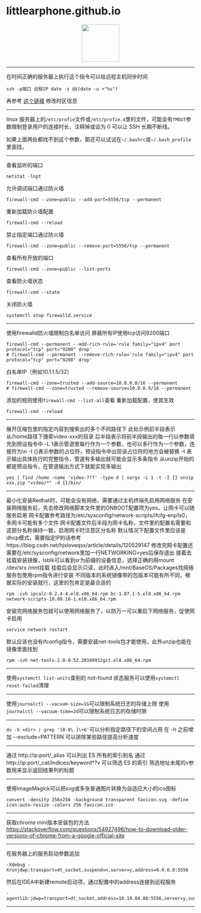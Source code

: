 # littlearphone.github.io
<div id="header" align="center">
  <img src="https://media.giphy.com/media/M9gbBd9nbDrOTu1Mqx/giphy.gif" width="100"/>
</div>

------------------------------------------------------------------

在时间正确的服务器上执行这个指令可以给远程主机同步时间
```
ssh -p端口 远程IP date -s @$(date -u +"%s")
```
再参考 [这个链接](https://linuxize.com/post/how-to-set-or-change-timezone-in-linux/) 修改时区信息

------------------------------------------------------------------

linux 服务器上的`/etc/profie`文件或`/etc/profie.d`里的文件，可能会有`TMOUT`参数限制登录用户的连接时长，注释掉或设为 0 可以让 SSH 长期不断线。

如果上面两处都找不到这个参数，那还可以试试在`~/.bashrc`或`~/.bash_profile`里面找。

------------------------------------------------------------------

查看监听的端口
```
netstat -lnpt
```

允许调试端口通过防火墙
```
firewall-cmd --zone=public --add-port=5556/tcp --permanent
```
重新加载防火墙配置
```
firewall-cmd --reload
```
禁止指定端口通过防火墙
```
firewall-cmd --zone=public --remove-port=5556/tcp --permanent
```
查看所有开放的端口
```
firewall-cmd --zone=public --list-ports
```
查看防火墙状态
```
firewall-cmd --state
```
关闭防火墙
```
systemctl stop firewalld.service
```

------------------------------------------------------------------

使用firewalld防火墙限制白名单访问
屏蔽所有IP使用tcp访问9200端口
```
firewall-cmd --permanent --add-rich-rule='rule family="ipv4" port protocol="tcp" port="9200" drop'
# firewall-cmd --permanent --remove-rich-rule='rule family="ipv4" port protocol="tcp" port="9200" drop'
```
白名单IP（例如10.1.1.5/32）
```
firewall-cmd --zone=trusted --add-source=10.8.0.0/16 --permanent
# firewall-cmd --zone=trusted --remove-source=10.8.0.0/16 --permanent
```
添加的规则使用`firewall-cmd --list-all`查看
重新加载配置，使其生效
```
firewall-cmd --reload
```

------------------------------------------------------------------

展开压缩包里的指定内容到搜索出的多个不同路径下
此处示例前半段表示从/home路径下搜索video-xxx的目录
后半段表示将前半段输出的每一行以参数填充到预设指令中
-L 1表示管道里每行作为一个参数，也可以多行作为一个参数，连接符为\n
-I {}表示参数的占位符，预设指令中出现该占位符的地方会被替换
-t 表示输出具体执行的完整指令，管道有多输出就可能会显示多条指令
从unzip开始的都是预设指令，在管道输出方式下就能实现多输出
```
yes | find /home -name 'video-???' -type d | xargs -L 1 -t -I {} unzip xxx.zip "video/*" -d {}/bin/
```

------------------------------------------------------------------

最小化安装Redhat时，可能会没有网络，需要通过主机终端先启用网络服务
在安装网络服务前，先去修改网络脚本文件里的ONBOOT配置项为yes，让网卡可以随服务启用
网卡配置参考路径为/etc/sysconfig/network-scripts/ifcfg-enp1s0，多网卡可能有多个文件
网卡配置文件后半段为网卡名称，文件里的配置名需要和这部分名称保持一致，启用网卡时注意区分名称
默认情况下配置文件里应该是dhcp模式，需要指定IP的话参考https://blog.csdn.net/hjxloveqsx/article/details/120529147
修改完网卡配置还需要在/etc/sysconfig/network里加一行NETWORKING=yes后保存退出
接着去挂载安装镜像，lsblk可以看到sr为前缀的设备信息，选择正确的用mount /dev/srx /mnt挂载
挂载后会显示只读，此时进入/mnt/BaseOS/Packages找网络服务包使用rpm指令进行安装
不同版本的系统镜像带的包版本可能有所不同，根据实际的安装就行，这里的包肯定是最合适的
```
rpm -ivh ipcalc-0.2.4-4.el8.x86_64.rpm bc-1.07.1-5.el8.x86_64.rpm network-scripts-10.00.18-1.el8.x86_64.rpm
```
安装完网络服务包就可以使用网络服务了，以防万一可以重启下网络服务，促使网卡启用
```
service network restart
```
默认应该也没有ifconfig指令，需要安装net-tools包才能使用，此外unzip也能在镜像里面找到
```
rpm -ivh net-tools-2.0-0.52.20160912git.el8.x86_64.rpm
```

------------------------------------------------------------------

使用`systemctl list-units`查到的 not-found 状态服务可以使用`systemctl reset-failed`清理

------------------------------------------------------------------

使用`journalctl --vacuum-size=1G`可以限制系统日志的存储上限
使用`journalctl --vacuum-time=2d`可以限制系统日志的存储时限

------------------------------------------------------------------

`du -h <dir> | grep '[0-9\.]\+G'`可以分析指定路径下的空间占用
在 -h 之前增加 --exclude=PATTERN 可以排除某些路径提高分析速度

------------------------------------------------------------------

通过 http://ip:port/_alias 可以列出 ES 所有的索引别名
通过 http://ip:port/_cat/indices/keyword*?v 可以筛选 ES 的索引
筛选地址末尾的v参数用来显示返回结果列的标题

------------------------------------------------------------------

使用ImageMagick可以把svg或多张普通图片转换为自适应大小的ico图标
```
convert -density 256x256 -background transparent favicon.svg -define icon:auto-resize -colors 256 favicon.ico
```

------------------------------------------------------------------

获取chrome mini版本安装包的方法
https://stackoverflow.com/questions/54927496/how-to-download-older-versions-of-chrome-from-a-google-official-site

------------------------------------------------------------------

在服务器上的服务启动参数追加
```
-Xdebug -Xrunjdwp:transport=dt_socket,suspend=n,server=y,address=0.0.0.0:5556
```
然后在IDEA中新建remote启动项，通过配置中的address连接到远程服务
```
-agentlib:jdwp=transport=dt_socket,address=10.19.84.88:5556,server=y,suspend=n
```

------------------------------------------------------------------
